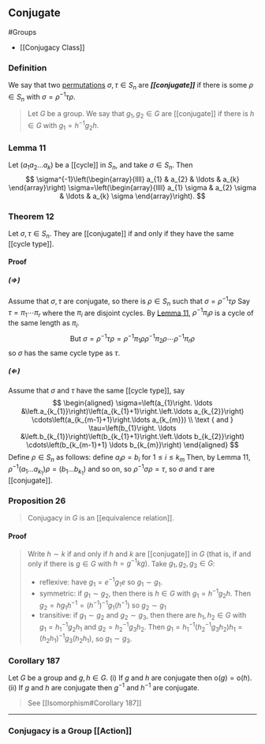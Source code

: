 ## Conjugate
#Groups 

- [[Conjugacy Class]]


### Definition
We say that two [permutations](Permutation.md) $\sigma, \tau \in S_{n}$ are ***[[conjugate]]*** if there is some $\rho \in S_{n}$ with $\sigma=\rho^{-1} \tau \rho$.
> Let $G$ be a group. We say that $g_{1}, g_{2} \in G$ are [[conjugate]] if there is $h \in G$ with $g_{1}=h^{-1} g_{2} h$. 
### Lemma 11
Let $\left(a_{1} a_{2} \ldots a_{k}\right)$ be a [[cycle]] in $S_{n}$, and take $\sigma \in S_{n} .$ Then
$$
\sigma^{-1}\left(\begin{array}{llll}
a_{1} & a_{2} & \ldots & a_{k}
\end{array}\right) \sigma=\left(\begin{array}{llll}
a_{1} \sigma & a_{2} \sigma & \ldots & a_{k} \sigma
\end{array}\right).
$$
### Theorem 12
Let $\sigma, \tau \in S_{n} .$ They are [[conjugate]] if and only if they have the same [[cycle type]].
#### Proof
##### $(\Rightarrow)$ 
Assume that $\sigma, \tau$ are conjugate, so there is $\rho \in S_{n}$ such that $\sigma=\rho^{-1} \tau \rho$
Say $\tau=\pi_{1} \cdots \pi_{r}$ where the $\pi_{i}$ are disjoint cycles. By [Lemma 11](Conjugate.md#Lemma%2011), $\rho^{-1} \pi_{i} \rho$ is a cycle of the same length as $\pi_{i}$.
$$
\text { But } \sigma=\rho^{-1} \tau \rho=\rho^{-1} \pi_{1} \rho \rho^{-1} \pi_{2} \rho \cdots \rho^{-1} \pi_{r} \rho
$$
so $\sigma$ has the same cycle type as $\tau$. 
##### $(\Leftarrow)$
Assume that $\sigma$ and $\tau$ have the same [[cycle type]], say
$$
\begin{aligned}
\sigma=\left(a_{1}\right. \ldots &\left.a_{k_{1}}\right)\left(a_{k_{1}+1}\right.\left.\ldots a_{k_{2}}\right) \cdots\left(a_{k_{m-1}+1}\right.\ldots a_{k_{m}}) \\
\text { and } \tau=\left(b_{1}\right. \ldots &\left.b_{k_{1}}\right)\left(b_{k_{1}+1}\right.\left.\ldots b_{k_{2}}\right) \cdots\left(b_{k_{m-1}+1} \ldots b_{k_{m}}\right)
\end{aligned}
$$
Define $\rho \in S_{n}$ as follows: 
define $a_{i} \rho=b_{i}$ for $1 \leq i \leq k_{m}$ Then, by Lemma 11, $\rho^{-1}\left(a_{1} \ldots a_{k_{1}}\right) \rho=\left(b_{1} \ldots b_{k_{1}}\right)$ and so on,
so $\rho^{-1} \sigma \rho=\tau$, so $\sigma$ and $\tau$ are [[conjugate]].

### Proposition 26
>Conjugacy in $G$ is an [[equivalence relation]].

#### Proof
>Write $h \sim k$ if and only if $h$ and $k$ are [[conjugate]] in $G$ (that is, if and only if there is $g \in G$ with $\left.h=g^{-1} k g\right)$. Take $g_{1}, g_{2}, g_{3} \in G$:
>- reflexive: have $g_{1}=e^{-1} g_{1} e$ so $g_{1} \sim g_{1}$.
>- symmetric: if $g_{1} \sim g_{2}$, then there is $h \in G$ with $g_{1}=h^{-1} g_{2} h$. Then $g_{2}=h g_{1} h^{-1}=\left(h^{-1}\right)^{-1} g_{1}\left(h^{-1}\right)$ so $g_{2} \sim g_{1}$
>- transitive: if $g_{1} \sim g_{2}$ and $g_{2} \sim g_{3}$, then there are $h_{1}, h_{2} \in G$ with $g_{1}=h_{1}^{-1} g_{2} h_{1}$ and $g_{2}=h_{2}^{-1} g_{3} h_{2}$. Then $g_{1}=h_{1}^{-1}\left(h_{2}^{-1} g_{3} h_{2}\right) h_{1}=\left(h_{2} h_{1}\right)^{-1} g_{3}\left(h_{2} h_{1}\right)$, so $g_{1} \sim g_{3}$.

### Corollary 187
Let $G$ be a group and $g, h \in G$.
(i) If $g$ and $h$ are conjugate then $\mathrm{o}(g)=\mathrm{o}(h)$.
(ii) If $g$ and $h$ are conjugate then $g^{-1}$ and $h^{-1}$ are conjugate.
> See [[Isomorphism#Corollary 187]]


---

### Conjugacy is a Group [[Action]]
